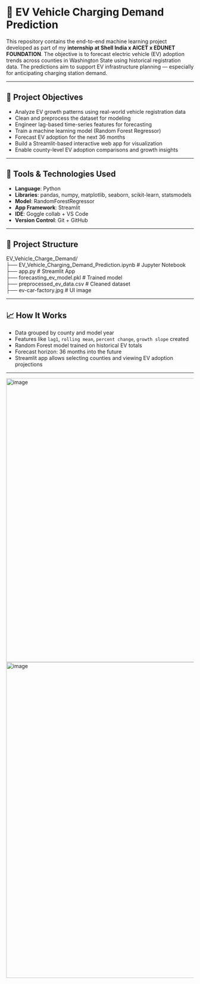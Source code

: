 # 🔌 EV Vehicle Charging Demand Prediction
This repository contains the end-to-end machine learning project developed as part of my **internship at Shell India x AICET x EDUNET FOUNDATION**.
The objective is to forecast electric vehicle (EV) adoption trends across counties in Washington State using historical registration data. The predictions aim to support EV infrastructure planning — especially for anticipating charging station demand.

---

## 🎯 Project Objectives

- Analyze EV growth patterns using real-world vehicle registration data
- Clean and preprocess the dataset for modeling
- Engineer lag-based time-series features for forecasting
- Train a machine learning model (Random Forest Regressor)
- Forecast EV adoption for the next 36 months
- Build a Streamlit-based interactive web app for visualization
- Enable county-level EV adoption comparisons and growth insights

---

## 🧰 Tools & Technologies Used

- **Language**: Python  
- **Libraries**: pandas, numpy, matplotlib, seaborn, scikit-learn, statsmodels  
- **Model**: RandomForestRegressor  
- **App Framework**: Streamlit  
- **IDE**: Goggle collab + VS Code  
- **Version Control**: Git + GitHub  

---

## 📁 Project Structure

EV_Vehicle_Charge_Demand/<br>
├── EV_Vehicle_Charging_Demand_Prediction.ipynb # Jupyter Notebook<br>
├── app.py # Streamlit App<br>
├── forecasting_ev_model.pkl # Trained model<br>
├── preprocessed_ev_data.csv # Cleaned dataset<br>
├── ev-car-factory.jpg # UI image

---

## 📈 How It Works

- Data grouped by county and model year
- Features like `lag1`, `rolling mean`, `percent change`, `growth slope` created
- Random Forest model trained on historical EV totals
- Forecast horizon: 36 months into the future
- Streamlit app allows selecting counties and viewing EV adoption projections

---
<img width="642" height="762" alt="image" src="https://github.com/user-attachments/assets/de22239e-6a01-4533-a217-0a6138b66177" />

<img width="647" height="848" alt="image" src="https://github.com/user-attachments/assets/c72746e0-851b-4d04-abc6-5902ae8da063" />
